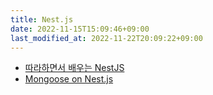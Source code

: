 ```yaml
---
title: Nest.js
date: 2022-11-15T15:09:46+09:00
last_modified_at: 2022-11-22T20:09:22+09:00
---
```

- [따라하면서 배우는 NestJS](따라하면서%20배우는%20NestJS.md)
- [Mongoose on Nest.js](Mongoose%20on%20Nest.js)